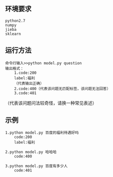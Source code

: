 ## 环境要求
	python2.7
	numpy
	jieba
	sklearn

## 运行方法
	命令行输入>>python model.py question
	输出格式：
		1.code:200
		label:福利
		（代表输出正确）
		2.code:400（代表该问题无匹配标签，该问题无法回答）
		3.code:401
（代表该问题问法较奇怪，请换一种常见表述）

## 示例
	1.python model.py 百度的福利待遇好吗
		code:200
		label:福利

	2.python model.py 哈哈哈
		code:400

	3.python model.py 百度有多少人
		code:401
